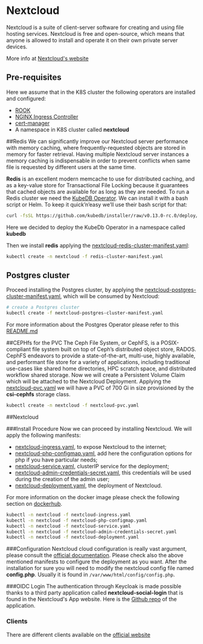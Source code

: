 # Nextcloud

Nextcloud is a suite of client-server software for creating and using file hosting services. Nextcloud is free and open-source, which means that anyone is allowed to install and operate it on their own private server devices. 

More info at [Nextcloud's website](https://nextcloud.com)
## Pre-requisites
Here we assume that in the K8S cluster the following operators are installed and configured:
* [ROOK](https://rook.io/)
* [NGINX Ingress Controller](https://www.nginx.com/products/nginx/kubernetes-ingress-controller/)
* [cert-manager](https://cert-manager.io/)
* A namespace in K8S cluster called **nextcloud**

##Redis
We can significantly improve our Nextcloud server performance with memory caching, where frequently-requested objects are stored in memory for faster retrieval.
Having multiple Nextcloud server instances a memory caching is indispensable in order to prevent conflicts when same file is requested by different users at the same time.

**Redis** is an excellent modern memcache to use for distributed caching, and as a key-value store for Transactional File Locking because it guarantees that cached objects are available for as long as they are needed.
To run a Redis cluster we need the [KubeDB Operator](https://kubedb.com). We can install it with a bash script or Helm. To keep it quick’n’easy we’ll use their bash script for that:
```bash
curl -fsSL https://github.com/kubedb/installer/raw/v0.13.0-rc.0/deploy/kubedb.sh | bash -s -- --namespace=kubedb
```
Here we decided to deploy the KubeDb Operator in a namespace called **kubedb**

Then we install **redis** applying the [nextcloud-redis-cluster-manifest.yaml](manifests/nextcloud-redis-cluster-manifest.yaml):
```bash
kubectl create -n nextcloud -f redis-cluster-manifest.yaml 
```
## Postgres cluster

Proceed installing the Postgres cluster, by applying the [nextcloud-postgres-cluster-manifest.yaml](manifests/nextcloud-postgres-cluster-manifest.yaml), which will be consumed by Nextcloud:
```bash
# create a Postgres cluster
kubectl create -f nextcloud-postgres-cluster-manifest.yaml
```
For more information about the Postgres Operator please refer to this [README.md](../Keycloak/README.md)

##CEPHfs for the PVC
The Ceph File System, or CephFS, is a POSIX-compliant file system built on top of Ceph’s distributed object store, RADOS. CephFS endeavors to provide a state-of-the-art, multi-use, highly available,
and performant file store for a variety of applications, including traditional use-cases like shared home directories, HPC scratch space, and distributed workflow shared storage.
Now we will create a Persistent Volume Claim which will be attached to the Nextcloud Deployment. Applying the [nextcloud-pvc.yaml](manifests/nextcloud-pvc.yaml) we will have a PVC of 700 Gi in size provisioned 
by the **csi-cephfs** storage class.
```bash
kubectl create -n nextcloud -f nextcloud-pvc.yaml
``` 
##Nextcloud

###Install Procedure
Now we can proceed by installing Nextcloud. We will apply the following manifests:
* [nextcloud-ingress.yaml](manifests/nextcloud-ingress.yaml), to expose Nextcloud to the internet;
* [nextcloud-php-configmap.yaml](manifests/nextcloud-php-configmap.yaml), add here the configuration options for php if you have particular needs;
* [nextcloud-service.yaml](manifests/nextcloud-service.yaml), clusterIP service for the deployment;
* [nextcloud-admin-credentials-secret.yaml](manifests/nextcloud-admin-credentials-secret.yaml), this credentials will be used during the creation of the admin user;
* [nextcloud-deployment.yaml](manifests/nextcloud-deployment.yaml), the deployment of Nextcloud. 

For more information on the docker image please check the following section on [dockerhub](https://hub.docker.com/_/nextcloud/).

```bash
kubectl -n nextcloud -f nextcloud-ingress.yaml
kubectl -n nextcloud -f nextcloud-php-configmap.yaml
kubectl -n nextcloud -f nextcloud-service.yaml
kubectl -n nextcloud -f nextcloud-admin-credentials-secret.yaml
kubectl -n nextcloud -f nextcloud-deployment.yaml
```
###Configuration
Nextcloud cloud configuration is really vast argument, please consult the [official documentation](https://docs.nextcloud.com/server/18/admin_manual/configuration_server/index.html).
Please check also the above mentioned manifests to configure the deployment as you want. After the installation for sure you will need
to modify the nextcloud config file named **config.php**. Usually it is found in ```/var/www/html/config/config.php```.

###OIDC Login
The authentication through Keycloak is made possible thanks to a third party application called **nextcloud-social-login** that is found in the Nextcloud's App website.
Here is the [Github repo](https://github.com/zorn-v/nextcloud-social-login) of the application.

### Clients
There are different clients available on the [official website](https://nextcloud.com)